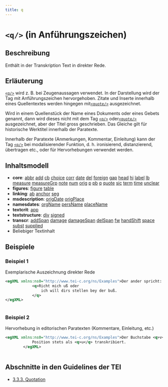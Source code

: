```yaml
---
title: q
---
```




# `<q/>` (in Anführungszeichen)

## Beschreibung

Enthält in der Transkription Text in direkter Rede.

## Erläuterung

 [`<q/>`](q.md)  wird z. B. bei Zeugenaussagen verwendet. In der Darstellung wird der Tag mit Anführungszeichen hervorgehoben. Zitate und Inserte innerhalb eines Quellentextes werden hingegen mit[`<quote/>`](quote.md)  ausgezeichnet.

Wird in einem Quellenstück der Name eines Dokuments oder eines Gebets genannt, dann wird dieses nicht mit dem Tag [`<q/>`](q.md)  oder[`<quote/>`](quote.md)  ausgezeichnet, aber der Titel gross geschrieben. Das Gleiche gilt für historische Werktitel innerhalb der Paratexte.

Innerhalb der Paratexte (Anmerkungen, Kommentar, Einleitung) kann der Tag [`<q/>`](q.md)  bei modalisierender Funktion, d. h. ironisierend, distanzierend, übertragen etc., oder für Hervorhebungen verwendet werden.

## Inhaltsmodell

- **core**: [abbr](abbr.md) [add](add.md) [cb](cb.md) [choice](choice.md) [corr](corr.md) [date](date.md) [del](del.md) [foreign](foreign.md) [gap](gap.md) [head](head.md) [hi](hi.md) [label](label.md) [lb](lb.md) [measure](measure.md) [measureGrp](measureGrp.md) [note](note.md) [num](num.md) [orig](orig.md) [p](p.md) [pb](pb.md) [q](q.md) [quote](quote.md) [sic](sic.md) [term](term.md) [time](time.md) [unclear](unclear.md)
- **figures**: [figure](figure.md) [table](table.md)
- **linking**: [ab](ab.md) [anchor](anchor.md) [seg](seg.md)
- **msdescription**: [origDate](origDate.md) [origPlace](origPlace.md)
- **namesdates**: [orgName](orgName.md) [persName](persName.md) [placeName](placeName.md)
- **textcrit**: [app](app.md)
- **textstructure**: [div](div.md) [signed](signed.md)
- **transcr**: [addSpan](addSpan.md) [damage](damage.md) [damageSpan](damageSpan.md) [delSpan](delSpan.md) [fw](fw.md) [handShift](handShift.md) [space](space.md) [subst](subst.md) [supplied](supplied.md)
- Beliebiger Textinhalt

## Beispiele

### Beispiel 1

Exemplarische Auszeichnung direkter Rede

```xml
<egXML xmlns:ns0="http://www.tei-c.org/ns/Examples">Der ander spricht:
            <q>Richt mich uß oder
                ich will dirs stellen bey der buß.
            </q>
</egXML>
               
```

### Beispiel 2

Hervorhebung in editorischen Paratexten (Kommentare, Einleitung, etc.)

```xml
<egXML xmlns:ns0="http://www.tei-c.org/ns/Examples">Der Buchstabe <q>v</q> wird in vokalischer
            Position stets als <q>u</q> transkribiert.
        </egXML>
               
```

## Abschnitte in den Guidelines der TEI

- [3.3.3. Quotation](https://www.tei-c.org/release/doc/tei-p5-doc/en/html/CO.html#COHQQ)